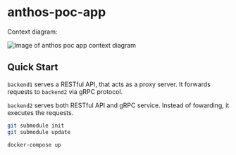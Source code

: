 # anthos-poc-app

Context diagram:

![Image of anthos poc app context diagram](https://www.dropbox.com/s/4ek3u0go50areq8/anthos-poc-fibonacci-sequence.png?dl=0)

## Quick Start

`backend1` serves a RESTful API, that acts as a proxy server. It forwards requests to `backend2` via gRPC protocol.

`backend2` serves both RESTful API and gRPC service. Instead of fowarding, it executes the requests.


```sh
git submodule init
git submodule update

docker-compose up
```
